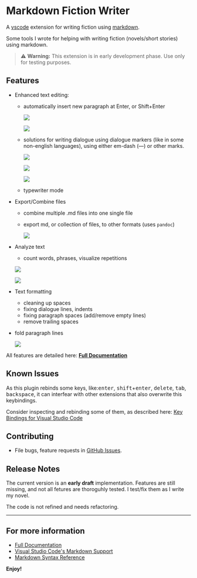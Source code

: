 # Markdown Fiction Writer <!-- omit in toc -->

A [vscode](https://code.visualstudio.com) extension for writing fiction using [markdown](https://daringfireball.net/projects/markdown/).

Some tools I wrote for helping with writing fiction (novels/short stories) using markdown.

> ⚠ **Warning:** This extension is in early development phase. Use only for testing purposes.

## Features

- Enhanced text editing:
  - automatically insert new paragraph at Enter, or Shift+Enter
    
    ![](https://raw.githubusercontent.com/zoctarine/vscode-fiction-writer/gh-pages-source-material/docs/features/img/shift_enter_01.gif)
    
    ![](https://raw.githubusercontent.com/zoctarine/vscode-fiction-writer/gh-pages-source-material/docs/features/img/shift_enter_02.gif)
  
  - solutions for writing dialogue using dialogue markers (like in some non-english languages), using either em-dash (—) or other marks.
    
    ![](https://raw.githubusercontent.com/zoctarine/vscode-fiction-writer/gh-pages-source-material/docs/features/img/dlg_marker_01.gif)
    
    ![](https://raw.githubusercontent.com/zoctarine/vscode-fiction-writer/gh-pages-source-material/docs/features/img/dlg_marker_02.gif)
    
    ![](https://raw.githubusercontent.com/zoctarine/vscode-fiction-writer/gh-pages-source-material/docs/features/img/dlg_marker_03.gif)
  - typewriter mode

- Export/Combine files
  
  - combine multiple .md files into one single file
  
  - export md, or collection of files, to other formats (uses `pandoc`)
  
    ![](https://raw.githubusercontent.com/zoctarine/vscode-fiction-writer/gh-pages-source-material/docs/features/img/export_01.gif)

- Analyze text
  
  - count words, phrases, visualize repetitions
  
  ![](https://raw.githubusercontent.com/zoctarine/vscode-fiction-writer/gh-pages-source-material/docs/features/img/freq_01.gif)
  
  ![](https://raw.githubusercontent.com/zoctarine/vscode-fiction-writer/gh-pages-source-material/docs/features/img/stats_01.gif)


- Text formatting
  - cleaning up spaces
  - fixing dialogue lines, indents
  - fixing paragraph spaces (add/remove empty lines)
  - remove trailing spaces

- fold paragraph lines

  ![](https://raw.githubusercontent.com/zoctarine/vscode-fiction-writer/gh-pages-source-material/docs/features/img/folding_01.gif)

All features are detailed here: [**Full Documentation**](https://zoctarine.github.io/vscode-fiction-writer/)

## Known Issues

As this plugin rebinds some keys, like:<kbd>enter</kbd>, <kbd>shift</kbd>+<kbd>enter</kbd>, <kbd>delete</kbd>, <kbd>tab</kbd>, <kbd>backspace</kbd>, it can interfear with other extensions that also overwrite this keybindings. 

Consider inspecting and rebinding some of them, as described here: [Key Bindings for Visual Studio Code](https://code.visualstudio.com/docs/getstarted/keybindings)

## Contributing

- File bugs, feature requests in [GitHub Issues](https://github.com/zoctarine/vscode-fiction-writer/issues).
  
## Release Notes

The current version is an **early draft** implementation. Features are still missing, and not all fetures are thoroguhly tested. I test/fix them as I write my novel.

The code is not refined and needs refactoring.


-----------------------------------------------------------------------------------------------------------

## For more information

* [Full Documentation](https://zoctarine.github.io/vscode-fiction-writer/)
* [Visual Studio Code's Markdown Support](http://code.visualstudio.com/docs/languages/markdown)
* [Markdown Syntax Reference](https://help.github.com/articles/markdown-basics/)

**Enjoy!**

